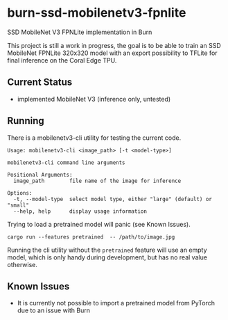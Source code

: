 # burn-ssd-mobilenetv3-fpnlite
SSD MobileNet V3 FPNLite implementation in Burn

This project is still a work in progress, the goal is to be able to train an SSD MobileNet FPNLite 320x320 model with an export possibility to TFLite for final inference on the Coral Edge TPU.

## Current Status
* implemented MobileNet V3 (inference only, untested)

## Running

There is a mobilenetv3-cli utility for testing the current code.
```
Usage: mobilenetv3-cli <image_path> [-t <model-type>]

mobilenetv3-cli command line arguments

Positional Arguments:
  image_path        file name of the image for inference

Options:
  -t, --model-type  select model type, either "large" (default) or "small"
  --help, help      display usage information
```

Trying to load a pretrained model will panic (see Known Issues).
    
`cargo run --features pretrained  -- /path/to/image.jpg`

Running the cli utility without the `pretrained` feature will use an
empty model, which is only handy during development, but has no real value
otherwise.

## Known Issues
* It is currently not possible to import a pretrained model from PyTorch due to an issue with Burn

